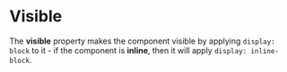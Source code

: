 # Visible

The **visible** property makes the component visible by applying `display: block` to it - if the component is **inline**, then it will apply `display: inline-block`.